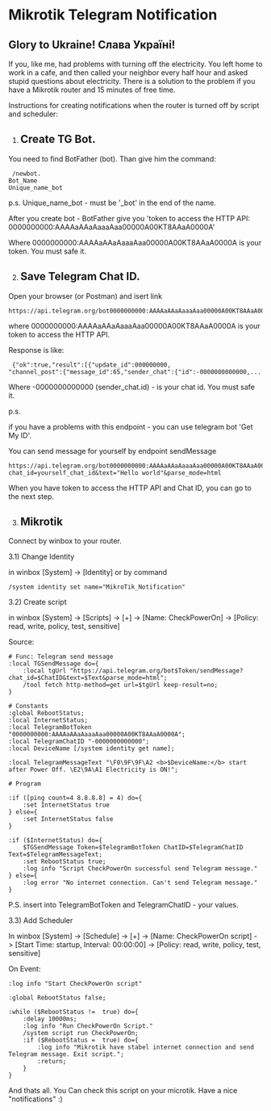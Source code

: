 # Mikrotik Telegram Notification

## Glory to Ukraine! Слава Україні!

If you, like me, had problems with turning off the electricity. You left home to work in a cafe, and then called your neighbor every half hour and asked stupid questions about electricity. There is a solution to the problem if you have a Mikrotik router and 15 minutes of free time.

Instructions for creating notifications when the router is turned off by script and scheduler:

1) ## Create TG Bot.
You need to find BotFather (bot). Than give him the command:
```
 /newbot.
Bot_Name
Unique_name_bot
```  
p.s. Unique_name_bot - must be '_bot' in the end of the name.

After you create bot - BotFather give you 'token to access the HTTP API: 0000000000:AAAAaAAaAaaaAaa00000A00KT8AAaA0000A'

Where 0000000000:AAAAaAAaAaaaAaa00000A00KT8AAaA0000A is your token. You must safe it.

2) ## Save Telegram Chat ID.
Open your browser (or Postman) and isert link
```
https://api.telegram.org/bot0000000000:AAAAaAAaAaaaAaa00000A00KT8AAaA0000A/getUpdates
```
where 0000000000:AAAAaAAaAaaaAaa00000A00KT8AAaA0000A is your token to access the HTTP API.

Response is like:
```
 {"ok":true,"result":[{"update_id":000000000,
"channel_post":{"message_id":65,"sender_chat":{"id":-0000000000000,... 
```
Where -0000000000000 (sender_chat.id) - is your chat id. You must safe it.

p.s. 

if you have a problems with this endpoint - you can use telegram bot 'Get My ID'. 

You can send message for yourself by endpoint sendMessage
```
https://api.telegram.org/bot0000000000:AAAAaAAaAaaaAaa00000A00KT8AAaA0000A/sendMessage?chat_id=yourself_chat_id&text="Hello world"&parse_mode=html

```
When you have token to access the HTTP API and Chat ID, you can go to the next step.

3) ## Mikrotik
   
Connect by winbox to your router.

3.1) Change Identity

in winbox [System] -> [Identity] or by command
```
/system identity set name="MikroTik_Notification"
```
3.2) Create script

in winbox [System] -> [Scripts] -> [+] -> [Name: CheckPowerOn] -> [Policy: read, write, policy, test, sensitive]

Source:
```
# Func: Telegram send message
:local TGSendMessage do={
    :local tgUrl "https://api.telegram.org/bot$Token/sendMessage?chat_id=$ChatID&text=$Text&parse_mode=html";
    /tool fetch http-method=get url=$tgUrl keep-result=no;
}

# Constants
:global RebootStatus;
:local InternetStatus;
:local TelegramBotToken "0000000000:AAAAaAAaAaaaAaa00000A00KT8AAaA0000A";
:local TelegramChatID "-0000000000000";
:local DeviceName [/system identity get name];

:local TelegramMessageText "\F0\9F\9F\A2 <b>$DeviceName:</b> start after Power Off. \E2\9A\A1 Electricity is ON!";

# Program

:if ([ping count=4 8.8.8.8] = 4) do={
    :set InternetStatus true
} else={
    :set InternetStatus false
}

:if ($InternetStatus) do={
    $TGSendMessage Token=$TelegramBotToken ChatID=$TelegramChatID Text=$TelegramMessageText;
    :set RebootStatus true;
    :log info "Script CheckPowerOn successful send Telegram message."
} else={
    :log error "No internet connection. Can't send Telegram message."
}

```

P.S. insert into TelegramBotToken and TelegramChatID - your values.

3.3) Add Scheduler

In winbox [System] -> [Schedule] -> [+] -> [Name: CheckPowerOn script] - > [Start Time: startup, Interval: 00:00:00] -> [Policy: read, write, policy, test, sensitive]

On Event:
```
:log info "Start CheckPowerOn script"

:global RebootStatus false;

:while ($RebootStatus !=  true) do={
    :delay 10000ms;
    :log info "Run CheckPowerOn Script."
    /system script run CheckPowerOn;
    :if ($RebootStatus =  true) do={
        :log info "Mikrotik have stabel internet connection and send Telegram message. Exit script.";
        :return;
    }
}
```

And thats all. You Can check this script on your microtik. Have a nice "notifications" :)

